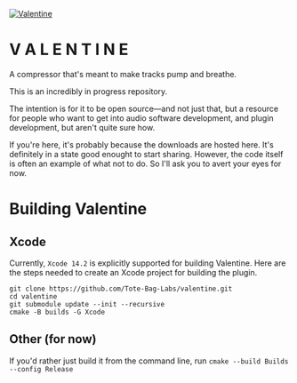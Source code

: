 [![Valentine](https://github.com/Tote-Bag-Labs/valentine/actions/workflows/cmake_ctest.yml/badge.svg)](https://github.com/Tote-Bag-Labs/valentine/actions/workflows/cmake_ctest.yml)

V A L E N T I N E
==================

A compressor that's meant to make tracks pump and
breathe.

This is an incredibly in progress repository. 

The intention is for it to be open source—and not just that,
but a resource for people who want to get into audio software
development, and plugin development, but aren't quite sure how.

If you're here, it's probably because the downloads are hosted here.
It's definitely in a state good enought to start sharing. However,
the code itself is often an example of what not to do. So I'll ask
you to avert your eyes for now.  

Building Valentine
==================

Xcode
-----

Currently, `Xcode 14.2` is explicitly supported for building Valentine.
Here are the steps needed to create an Xcode project for building the plugin.

```
git clone https://github.com/Tote-Bag-Labs/valentine.git
cd valentine
git submodule update --init --recursive
cmake -B builds -G Xcode
```

Other (for now)
---------------

If you'd rather just build it from the command line, run
`cmake --build Builds --config Release`
